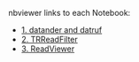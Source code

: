 nbviewer links to each Notebook:

* [1. datander and datruf](https://nbviewer.jupyter.org/github/yoshihikosuzuki/CentromereAssembly/blob/master/ipynbs/1.%20datander%20and%20datruf.ipynb)
* [2. TRReadFilter](https://nbviewer.jupyter.org/github/yoshihikosuzuki/CentromereAssembly/blob/master/ipynbs/2.%20TRReadFilter.ipynb)
* [3. ReadViewer](https://nbviewer.jupyter.org/github/yoshihikosuzuki/CentromereAssembly/blob/master/ipynbs/3.%20ReadViewer.ipynb)
